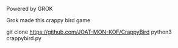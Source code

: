 Powered by GROK

Grok made this crappy bird game

git clone https://github.com/JOAT-MON-KOF/CrappyBird
python3 crappybird.py
